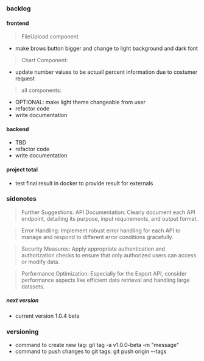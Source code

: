### backlog

#### frontend

> FileUpload component

- make brows button bigger and change to light background and dark font

> Chart Component:

- update number values to be actuall percent information due to costumer request

> all components:

- OPTIONAL: make light theme changeable from user
- refactor code
- write documentation

#### backend

- TBD
- refactor code
- write documentation

#### project total

- test final result in docker to provide result for externals

### sidenotes

> Further Suggestions:
> API Documentation: Clearly document each API endpoint, detailing its purpose, input requirements, and output format.

> Error Handling: Implement robust error handling for each API to manage and respond to different error conditions gracefully.

> Security Measures: Apply appropriate authentication and authorization checks to ensure that only authorized users can access or modify data.

> Performance Optimization: Especially for the Export API, consider performance aspects like efficient data retrieval and handling large datasets.

##### next version

- current version 1.0.4 beta

### versioning

- command to create new tag: git tag -a v1.0.0-beta -m "message"
- command to push changes to git tags: git push origin --tags
